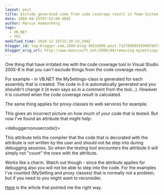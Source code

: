 ```yaml
---
layout: post
title: Exclude generated code from code coverage result in Team System
date: 2008-04-25T07:53:00.004Z
author: Marcus Hammarberg
tags:
  - VB.NET
  - TFS
modified_time: 2010-12-14T15:20:33.294Z
blogger_id: tag:blogger.com,1999:blog-36533086.post-7137896854594876672
blogger_orig_url: http://www.marcusoft.net/2008/04/removing-mysettings-from-code-coverage.html
---
```


One thing that have irritated me with the code coverage tool in
Visual Studio 2005-8 is that you can't exclude things from the code
coverage result.

For example - in VB.NET the MySettings-class is generated for each
assembly that is created. The code in it is automatically generated and
you shouldn't change it (it even says so in a comment from the tool...).
However it is counted when the code coverage result is calculated.

The same thing applies for proxy-classes to web services for example.

This gives an incorrect picture on how much of *your* code that is
tested. But now I've found an attribute that might help:

   <debuggernonusercode()>

This attribute tells the compiler that the code that is decorated with
the attribute is not written by the user and should not be step into
during debugging sessions. So when the testing tool encounters the
attribute it will simply not "count" the rows with the attribute.

Works like a charm. Watch out though - since the attribute applies for
debugging also you will not be able to step into the code. For the
examples I've counted (MySetting and proxy classes) that is normally not
a problem, but if you need to you might want to reconsider.

[Here](http://richardsbraindump.blogspot.com/2007/12/how-to-exclude-method-from-code.html)
is the article that pointed me the right way.
